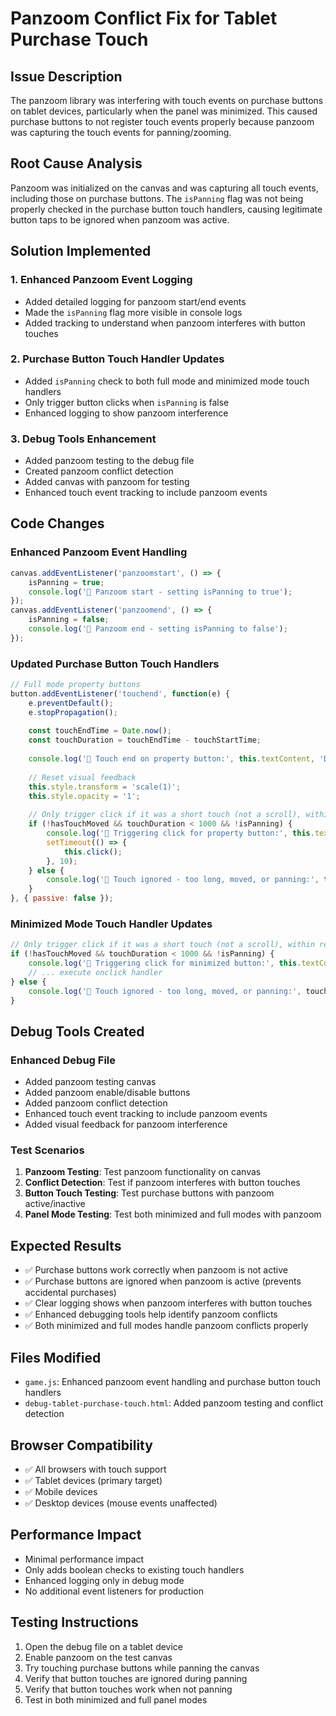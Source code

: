 # Panzoom Conflict Fix for Tablet Purchase Touch

## Issue Description
The panzoom library was interfering with touch events on purchase buttons on tablet devices, particularly when the panel was minimized. This caused purchase buttons to not register touch events properly because panzoom was capturing the touch events for panning/zooming.

## Root Cause Analysis
Panzoom was initialized on the canvas and was capturing all touch events, including those on purchase buttons. The `isPanning` flag was not being properly checked in the purchase button touch handlers, causing legitimate button taps to be ignored when panzoom was active.

## Solution Implemented

### 1. Enhanced Panzoom Event Logging
- Added detailed logging for panzoom start/end events
- Made the `isPanning` flag more visible in console logs
- Added tracking to understand when panzoom interferes with button touches

### 2. Purchase Button Touch Handler Updates
- Added `isPanning` check to both full mode and minimized mode touch handlers
- Only trigger button clicks when `isPanning` is false
- Enhanced logging to show panzoom interference

### 3. Debug Tools Enhancement
- Added panzoom testing to the debug file
- Created panzoom conflict detection
- Added canvas with panzoom for testing
- Enhanced touch event tracking to include panzoom events

## Code Changes

### Enhanced Panzoom Event Handling
```javascript
canvas.addEventListener('panzoomstart', () => { 
    isPanning = true; 
    console.log('🔄 Panzoom start - setting isPanning to true');
});
canvas.addEventListener('panzoomend', () => { 
    isPanning = false; 
    console.log('🔄 Panzoom end - setting isPanning to false');
});
```

### Updated Purchase Button Touch Handlers
```javascript
// Full mode property buttons
button.addEventListener('touchend', function(e) {
    e.preventDefault();
    e.stopPropagation();
    
    const touchEndTime = Date.now();
    const touchDuration = touchEndTime - touchStartTime;
    
    console.log('📱 Touch end on property button:', this.textContent, 'Duration:', touchDuration, 'ms, Moved:', hasTouchMoved, 'isPanning:', isPanning);
    
    // Reset visual feedback
    this.style.transform = 'scale(1)';
    this.style.opacity = '1';
    
    // Only trigger click if it was a short touch (not a scroll), within reasonable time, and not panning
    if (!hasTouchMoved && touchDuration < 1000 && !isPanning) {
        console.log('📱 Triggering click for property button:', this.textContent);
        setTimeout(() => {
            this.click();
        }, 10);
    } else {
        console.log('📱 Touch ignored - too long, moved, or panning:', touchDuration, 'ms, moved:', hasTouchMoved, 'panning:', isPanning);
    }
}, { passive: false });
```

### Minimized Mode Touch Handler Updates
```javascript
// Only trigger click if it was a short touch (not a scroll), within reasonable time, and not panning
if (!hasTouchMoved && touchDuration < 1000 && !isPanning) {
    console.log('📱 Triggering click for minimized button:', this.textContent);
    // ... execute onclick handler
} else {
    console.log('📱 Touch ignored - too long, moved, or panning:', touchDuration, 'ms, moved:', hasTouchMoved, 'panning:', isPanning);
}
```

## Debug Tools Created

### Enhanced Debug File
- Added panzoom testing canvas
- Added panzoom enable/disable buttons
- Added panzoom conflict detection
- Enhanced touch event tracking to include panzoom events
- Added visual feedback for panzoom interference

### Test Scenarios
1. **Panzoom Testing**: Test panzoom functionality on canvas
2. **Conflict Detection**: Test if panzoom interferes with button touches
3. **Button Touch Testing**: Test purchase buttons with panzoom active/inactive
4. **Panel Mode Testing**: Test both minimized and full modes with panzoom

## Expected Results
- ✅ Purchase buttons work correctly when panzoom is not active
- ✅ Purchase buttons are ignored when panzoom is active (prevents accidental purchases)
- ✅ Clear logging shows when panzoom interferes with button touches
- ✅ Enhanced debugging tools help identify panzoom conflicts
- ✅ Both minimized and full modes handle panzoom conflicts properly

## Files Modified
- `game.js`: Enhanced panzoom event handling and purchase button touch handlers
- `debug-tablet-purchase-touch.html`: Added panzoom testing and conflict detection

## Browser Compatibility
- ✅ All browsers with touch support
- ✅ Tablet devices (primary target)
- ✅ Mobile devices
- ✅ Desktop devices (mouse events unaffected)

## Performance Impact
- Minimal performance impact
- Only adds boolean checks to existing touch handlers
- Enhanced logging only in debug mode
- No additional event listeners for production

## Testing Instructions
1. Open the debug file on a tablet device
2. Enable panzoom on the test canvas
3. Try touching purchase buttons while panning the canvas
4. Verify that button touches are ignored during panning
5. Verify that button touches work when not panning
6. Test in both minimized and full panel modes 